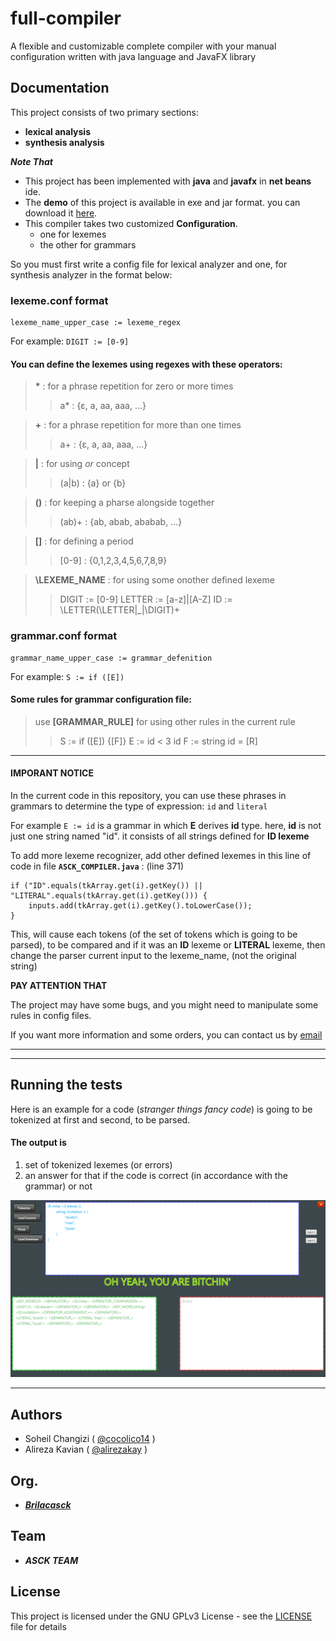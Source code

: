 # full-compiler
A flexible and customizable complete compiler with your manual configuration written with java language and JavaFX library

## Documentation
This project consists of two primary sections:

 - **lexical analysis**
 - **synthesis analysis**
 
 ***Note That***
 
 - This project has been implemented with **java** and **javafx** in **net beans** ide.
 - The **demo** of this project is available in exe and jar format. you can download it [here](https://alirezakay.github.io/showcase/term5).
 - This compiler takes two customized **Configuration**.
   - one for lexemes
   - the other for grammars
 
So you must first write a config file for lexical analyzer and one, for synthesis analyzer in the format below:

### lexeme.conf format

```
lexeme_name_upper_case := lexeme_regex
```
For example: `DIGIT := [0-9]`

#### You can define the lexemes using **regexes** with these operators:

> **\*** : for a phrase repetition for zero or more times
>> a* : {ε, a, aa, aaa, ...}

> **\+** : for a phrase repetition for more than one times
>> a+ : {ε, a, aa, aaa, ...}

> **|** : for using *or* concept
>> (a|b) : {a} or {b}

> **()** : for keeping a pharse alongside together
>> (ab)+ : {ab, abab, ababab, ...}

> **[]** : for defining a period
>> [0-9] : {0,1,2,3,4,5,6,7,8,9}

> **\\LEXEME_NAME** : for using some onother defined lexeme
>> DIGIT := [0-9]
>> LETTER := [a-z]|[A-Z]
>> ID := \LETTER(\LETTER|_|\DIGIT)+
 

### grammar.conf format

```
grammar_name_upper_case := grammar_defenition
```
For example: `S := if ([E])`
 
 #### Some rules for grammar configuration file:
 
> use **[GRAMMAR_RULE]** for using other rules in the current rule
>> S := if ([E]) {[F]}
>> E := id < 3 id
>> F := string id = [R]

<hr />

#### IMPORANT NOTICE 
In the current code in this repository, you can use these phrases in grammars to determine the type of expression:
`id` and `literal`

For example `E := id` is a grammar in which **E** derives **id** type.
here, **id** is not just one string named "id". it consists of all strings defined for **ID lexeme**

To add more lexeme recognizer, add other defined lexemes in this line of code in file **`ASCK_COMPILER.java`** :
(line 371)

```
if ("ID".equals(tkArray.get(i).getKey()) || "LITERAL".equals(tkArray.get(i).getKey())) {
    inputs.add(tkArray.get(i).getKey().toLowerCase());
}
```
This, will cause each tokens (of the set of tokens which is going to be parsed), to be compared and if it was an **ID** lexeme or **LITERAL** lexeme, then change the parser current input to the lexeme_name, (not the original string)

**PAY ATTENTION THAT**

The project may have some bugs, and you might need to manipulate some rules in config files.

If you want more information and some orders, you can contact us by [email](mailto:brilacasck@gmail.com)

<hr />
<hr />

## Running the tests
Here is an example for a code (*stranger things fancy code*) is going to be tokenized at first and second, to be parsed.

#### The output is
 1. set of tokenized lexemes (or errors)
 2. an answer for that if the code is correct (in accordance with the grammar) or not
 
 ![SHOT](./test.png)


<hr />

## Authors

  - Soheil Changizi ( [@cocolico14](https://github.com/cocolico14) )
  - Alireza Kavian ( [@alirezakay](https://github.com/alirezakay) )
  
## Org.

  - ***[Brilacasck](https://brilacasck.ir)*** 
  
## Team
  
  - ***ASCK TEAM***

## License

This project is licensed under the GNU GPLv3 License - see the [LICENSE](./LICENSE) file for details
